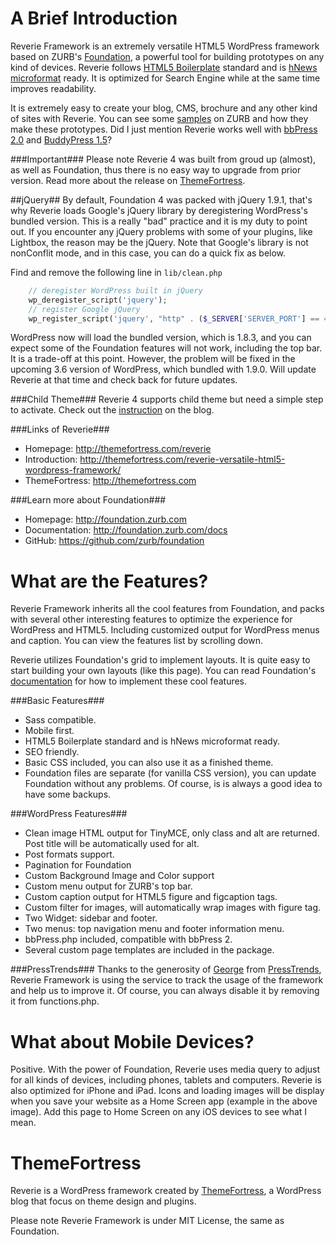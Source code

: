 A Brief Introduction
====================
Reverie Framework is an extremely versatile HTML5 WordPress framework based on ZURB's [Foundation](http://foundation.zurb.com), a powerful tool for building prototypes on any kind of devices. Reverie follows [HTML5 Boilerplate](http://html5boilerplate.com) standard and is [hNews microformat](https://www.readability.com/publishers/guidelines) ready. It is optimized for Search Engine while at the same time improves readability.

It is extremely easy to create your blog, CMS, brochure and any other kind of sites with Reverie. You can see some [samples](http://foundation.zurb.com/templates.php) on ZURB and how they make these prototypes. Did I just mention Reverie works well with [bbPress 2.0](http://bbpress.org/) and [BuddyPress 1.5](http://buddypress.org/)?

###Important###
Please note Reverie 4 was built from groud up (almost), as well as Foundation, thus there is no easy way to upgrade from prior version. Read more about the release on [ThemeFortress](http://themefortress.com/reverie-framework-4/).

##jQuery##
By default, Foundation 4 was packed with jQuery 1.9.1, that's why Reverie loads Google's jQuery library by deregistering WordPress's bundled version. This is a really "bad" practice and it is my duty to point out. If you encounter any jQuery problems with some of your plugins, like Lightbox, the reason may be the jQuery. Note that Google's library is not nonConflit mode, and in this case, you can do a quick fix as below.

Find and remove the following line in `lib/clean.php`

```php
    // deregister WordPress built in jQuery
    wp_deregister_script('jquery');
    // register Google jQuery
    wp_register_script('jquery', "http" . ($_SERVER['SERVER_PORT'] == 443 ? "s" : "") . "://ajax.googleapis.com/ajax/libs/jquery/1.9.1/jquery.min.js", false, null, true);
```

WordPress now will load the bundled version, which is 1.8.3, and you can expect some of the Foundation features will not work, including the top bar. It is a trade-off at this point. However, the problem will be fixed in the upcoming 3.6 version of WordPress, which bundled with 1.9.0. Will update Reverie at that time and check back for future updates.


###Child Theme###
Reverie 4 supports child theme but need a simple step to activate. Check out the [instruction](http://themefortress.com/child-theme-reverie-4/) on the blog.


###Links of Reverie###
* Homepage:      http://themefortress.com/reverie
* Introduction:  http://themefortress.com/reverie-versatile-html5-wordpress-framework/
* ThemeFortress: http://themefortress.com

###Learn more about Foundation###
* Homepage:      http://foundation.zurb.com  
* Documentation: http://foundation.zurb.com/docs  
* GitHub:        https://github.com/zurb/foundation

What are the Features?
======================
Reverie Framework inherits all the cool features from Foundation, and packs with several other interesting features to optimize the experience for WordPress and HTML5. Including customized output for WordPress menus and caption. You can view the features list by scrolling down.

Reverie utilizes Foundation's grid to implement layouts. It is quite easy to start building your own layouts (like this page). You can read Foundation's [documentation](http://foundation.zurb.com/docs/) for how to implement these cool features.

###Basic Features###
* Sass compatible.
* Mobile first.
* HTML5 Boilerplate standard and is hNews microformat ready.
* SEO friendly.
* Basic CSS included, you can also use it as a finished theme.
* Foundation files are separate (for vanilla CSS version), you can update Foundation without any problems. Of course, is is always a good idea to have some backups.

###WordPress Features###
* Clean image HTML output for TinyMCE, only class and alt are returned. Post title will be automatically used for alt.
* Post formats support.
* Pagination for Foundation
* Custom Background Image and Color support
* Custom menu output for ZURB's top bar.
* Custom caption output for HTML5 figure and figcaption tags.
* Custom filter for images, will automatically wrap images with figure tag.
* Two Widget: sidebar and footer.
* Two menus: top navigation menu and footer information menu.
* bbPress.php included, compatible with bbPress 2.
* Several custom page templates are included in the package.

###PressTrends###
Thanks to the generosity of [George](https://twitter.com/prstrends) from [PressTrends](http://www.presstrends.io/), Reverie Framework is using the service to track the usage of the framework and help us to improve it. Of course, you can always disable it by removing it from functions.php.

What about Mobile Devices?
==========================
Positive. With the power of Foundation, Reverie uses media query to adjust for all kinds of devices, including phones, tablets and computers. Reverie is also optimized for iPhone and iPad. Icons and loading images will be display when you save your website as a Home Screen app (example in the above image). Add this page to Home Screen on any iOS devices to see what I mean.

ThemeFortress
=============
Reverie is a WordPress framework created by [ThemeFortress](http://themefortress.com), a WordPress blog that focus on theme design and plugins.

Please note Reverie Framework is under MIT License, the same as Foundation.

